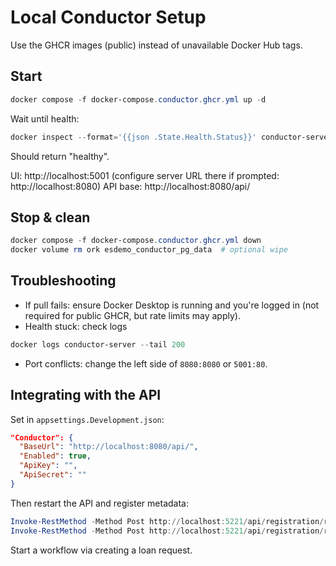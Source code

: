 # Local Conductor Setup

Use the GHCR images (public) instead of unavailable Docker Hub tags.

## Start
```powershell
docker compose -f docker-compose.conductor.ghcr.yml up -d
```

Wait until health:
```powershell
docker inspect --format='{{json .State.Health.Status}}' conductor-server
```
Should return "healthy".

UI: http://localhost:5001  (configure server URL there if prompted: http://localhost:8080)
API base: http://localhost:8080/api/

## Stop & clean
```powershell
docker compose -f docker-compose.conductor.ghcr.yml down
docker volume rm ork esdemo_conductor_pg_data  # optional wipe
```

## Troubleshooting
- If pull fails: ensure Docker Desktop is running and you're logged in (not required for public GHCR, but rate limits may apply).
- Health stuck: check logs
```powershell
docker logs conductor-server --tail 200
```
- Port conflicts: change the left side of `8080:8080` or `5001:80`.

## Integrating with the API
Set in `appsettings.Development.json`:
```json
"Conductor": {
  "BaseUrl": "http://localhost:8080/api/",
  "Enabled": true,
  "ApiKey": "",
  "ApiSecret": ""
}
```
Then restart the API and register metadata:
```powershell
Invoke-RestMethod -Method Post http://localhost:5221/api/registration/register-tasks
Invoke-RestMethod -Method Post http://localhost:5221/api/registration/register-workflow
```

Start a workflow via creating a loan request.
